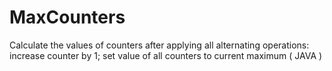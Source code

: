 # MaxCounters
Calculate the values of counters after applying all alternating operations: increase counter by 1; set value of all counters to current maximum ( JAVA )
